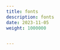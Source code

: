 ```yaml
---
title: fonts
description: fonts
date: 2023-11-05
weight: 1000000


---
```


































